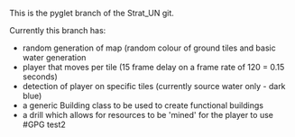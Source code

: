This is the pyglet branch of the Strat_UN git.

Currently this branch has:
  - random generation of map (random colour of ground tiles and basic water generation
  - player that moves per tile (15 frame delay on a frame rate of 120 = 0.15 seconds)
  - detection of player on specific tiles (currently source water only - dark blue)
  - a generic Building class to be used to create functional buildings
  - a drill which allows for resources to be 'mined' for the player to use
#GPG test2